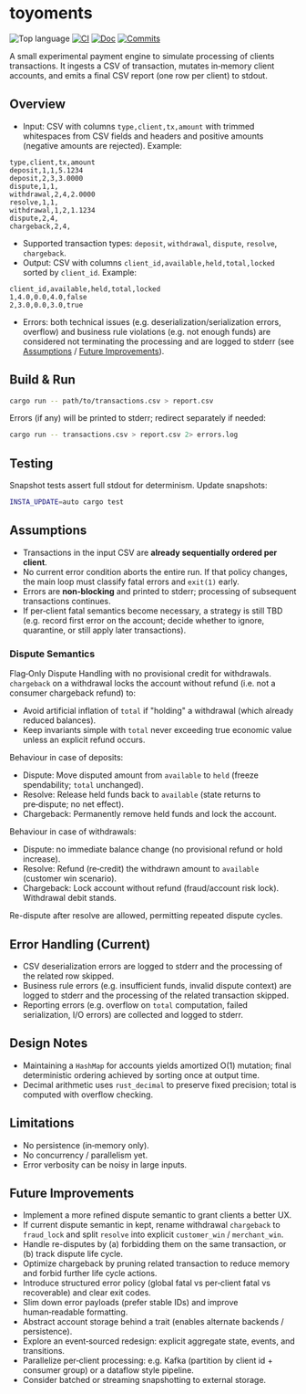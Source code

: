# toyoments

![Top language](https://img.shields.io/github/languages/top/fusillicode/toyoments)
[![CI](https://github.com/fusillicode/toyoments/actions/workflows/ci.yml/badge.svg?branch=main)](https://github.com/fusillicode/toyoments/actions/workflows/ci.yml)
[![Doc](https://github.com/fusillicode/toyoments/actions/workflows/doc.yml/badge.svg)](https://fusillicode.github.io/toyoments)
[![Commits](https://shields.io/github/last-commit/fusillicode/toyoments)](https://github.com/fusillicode/toyoments/commits/main)

A small experimental payment engine to simulate processing of clients transactions.
It ingests a CSV of transaction, mutates in‑memory client accounts, and emits a final CSV report (one row per client) to stdout.

## Overview

- Input: CSV with columns `type,client,tx,amount` with trimmed whitespaces from CSV fields and headers and positive amounts (negative amounts are rejected).
  Example:

```csv
type,client,tx,amount
deposit,1,1,5.1234
deposit,2,3,3.0000
dispute,1,1,
withdrawal,2,4,2.0000
resolve,1,1,
withdrawal,1,2,1.1234
dispute,2,4,
chargeback,2,4,
```

- Supported transaction types: `deposit`, `withdrawal`, `dispute`, `resolve`, `chargeback`.
- Output: CSV with columns `client_id,available,held,total,locked` sorted by `client_id`.
  Example:

```csv
client_id,available,held,total,locked
1,4.0,0.0,4.0,false
2,3.0,0.0,3.0,true
```

- Errors: both technical issues (e.g. deserialization/serialization errors, overflow) and business rule violations (e.g. not enough funds) are considered not terminating the processing and are logged to stderr (see [Assumptions](#assumptions) / [Future Improvements](#future-improvements)).

## Build & Run

```bash
cargo run -- path/to/transactions.csv > report.csv
```

Errors (if any) will be printed to stderr; redirect separately if needed:

```bash
cargo run -- transactions.csv > report.csv 2> errors.log
```

## Testing

Snapshot tests assert full stdout for determinism. Update snapshots:

```bash
INSTA_UPDATE=auto cargo test
```

## Assumptions

- Transactions in the input CSV are **already sequentially ordered per client**.
- No current error condition aborts the entire run. If that policy changes, the main loop must classify fatal errors and `exit(1)` early.
- Errors are **non‑blocking** and printed to stderr; processing of subsequent transactions continues.
- If per‑client fatal semantics become necessary, a strategy is still TBD (e.g. record first error on the account; decide whether to ignore, quarantine, or still apply later transactions).

### Dispute Semantics

Flag‑Only Dispute Handling with no provisional credit for withdrawals.
`chargeback` on a withdrawal locks the account without refund (i.e. not a consumer chargeback refund) to:

- Avoid artificial inflation of `total` if "holding" a withdrawal (which already reduced balances).
- Keep invariants simple with `total` never exceeding true economic value unless an explicit refund occurs.

Behaviour in case of deposits:

- Dispute: Move disputed amount from `available` to `held` (freeze spendability; `total` unchanged).
- Resolve: Release held funds back to `available` (state returns to pre‑dispute; no net effect).
- Chargeback: Permanently remove held funds and lock the account.

Behaviour in case of withdrawals:

- Dispute: no immediate balance change (no provisional refund or hold increase).
- Resolve: Refund (re‑credit) the withdrawn amount to `available` (customer win scenario).
- Chargeback: Lock account without refund (fraud/account risk lock). Withdrawal debit stands.

Re-dispute after resolve are allowed, permitting repeated dispute cycles.

## Error Handling (Current)

- CSV deserialization errors are logged to stderr and the processing of the related row skipped.
- Business rule errors (e.g. insufficient funds, invalid dispute context) are logged to stderr and the processing of the related transaction skipped.
- Reporting errors (e.g. overflow on `total` computation, failed serialization, I/O errors) are collected and logged to stderr.

## Design Notes

- Maintaining a `HashMap` for accounts yields amortized O(1) mutation; final deterministic ordering achieved by sorting once at output time.
- Decimal arithmetic uses `rust_decimal` to preserve fixed precision; total is computed with overflow checking.

## Limitations

- No persistence (in‑memory only).
- No concurrency / parallelism yet.
- Error verbosity can be noisy in large inputs.

## Future Improvements

- Implement a more refined dispute semantic to grant clients a better UX.
- If current dispute semantic in kept, rename withdrawal `chargeback` to `fraud_lock` and split `resolve` into explicit `customer_win` / `merchant_win`.
- Handle re-disputes by (a) forbidding them on the same transaction, or (b) track dispute life cycle.
- Optimize chargeback by pruning related transaction to reduce memory and forbid further life cycle actions.
- Introduce structured error policy (global fatal vs per‑client fatal vs recoverable) and clear exit codes.
- Slim down error payloads (prefer stable IDs) and improve human‑readable formatting.
- Abstract account storage behind a trait (enables alternate backends / persistence).
- Explore an event‑sourced redesign: explicit aggregate state, events, and transitions.
- Parallelize per‑client processing: e.g. Kafka (partition by client id + consumer group) or a dataflow style pipeline.
- Consider batched or streaming snapshotting to external storage.
